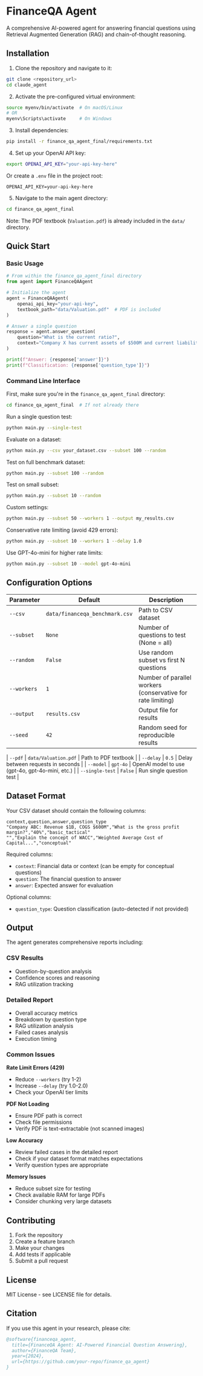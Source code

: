 # FinanceQA Agent

A comprehensive AI-powered agent for answering financial questions using Retrieval Augmented Generation (RAG) and chain-of-thought reasoning.

## Installation

1. Clone the repository and navigate to it:
```bash
git clone <repository_url>
cd claude_agent
```

2. Activate the pre-configured virtual environment:
```bash
source myenv/bin/activate  # On macOS/Linux
# OR
myenv\Scripts\activate     # On Windows
```

3. Install dependencies:
```bash
pip install -r finance_qa_agent_final/requirements.txt
```

4. Set up your OpenAI API key:
```bash
export OPENAI_API_KEY="your-api-key-here"
```
Or create a `.env` file in the project root:
```
OPENAI_API_KEY=your-api-key-here
```

5. Navigate to the main agent directory:
```bash
cd finance_qa_agent_final
```

Note: The PDF textbook (`Valuation.pdf`) is already included in the `data/` directory.

## Quick Start

### Basic Usage

```python
# From within the finance_qa_agent_final directory
from agent import FinanceQAAgent

# Initialize the agent
agent = FinanceQAAgent(
    openai_api_key="your-api-key",
    textbook_path="data/Valuation.pdf"  # PDF is included
)

# Answer a single question
response = agent.answer_question(
    question="What is the current ratio?",
    context="Company X has current assets of $500M and current liabilities of $300M"
)

print(f"Answer: {response['answer']}")
print(f"Classification: {response['question_type']}")
```

### Command Line Interface

First, make sure you're in the `finance_qa_agent_final` directory:
```bash
cd finance_qa_agent_final  # If not already there
```

Run a single question test:
```bash
python main.py --single-test
```

Evaluate on a dataset:
```bash
python main.py --csv your_dataset.csv --subset 100 --random
```

Test on full benchmark dataset:
```bash
python main.py --subset 100 --random
```

Test on small subset:
```bash
python main.py --subset 10 --random
```

Custom settings:
```bash
python main.py --subset 50 --workers 1 --output my_results.csv
```

Conservative rate limiting (avoid 429 errors):
```bash
python main.py --subset 10 --workers 1 --delay 1.0
```

Use GPT-4o-mini for higher rate limits:
```bash
python main.py --subset 10 --model gpt-4o-mini
```

## Configuration Options

| Parameter | Default | Description |
|-----------|---------|-------------|
| `--csv` | `data/financeqa_benchmark.csv` | Path to CSV dataset |
| `--subset` | `None` | Number of questions to test (None = all) |
| `--random` | `False` | Use random subset vs first N questions |
| `--workers` | `1` | Number of parallel workers (conservative for rate limiting) |
| `--output` | `results.csv` | Output file for results |
| `--seed` | `42` | Random seed for reproducible results |

| `--pdf` | `data/Valuation.pdf` | Path to PDF textbook |
| `--delay` | `0.5` | Delay between requests in seconds |
| `--model` | `gpt-4o` | OpenAI model to use (gpt-4o, gpt-4o-mini, etc.) |
| `--single-test` | `False` | Run single question test |

## Dataset Format

Your CSV dataset should contain the following columns:

```csv
context,question,answer,question_type
"Company ABC: Revenue $1B, COGS $600M","What is the gross profit margin?","40%","basic_tactical"
"","Explain the concept of WACC","Weighted Average Cost of Capital...","conceptual"
```

Required columns:
- `context`: Financial data or context (can be empty for conceptual questions)
- `question`: The financial question to answer
- `answer`: Expected answer for evaluation

Optional columns:
- `question_type`: Question classification (auto-detected if not provided)


## Output

The agent generates comprehensive reports including:

### CSV Results
- Question-by-question analysis
- Confidence scores and reasoning
- RAG utilization tracking

### Detailed Report
- Overall accuracy metrics
- Breakdown by question type
- RAG utilization analysis
- Failed cases analysis
- Execution timing

### Common Issues

**Rate Limit Errors (429)**
- Reduce `--workers` (try 1-2)
- Increase `--delay` (try 1.0-2.0)
- Check your OpenAI tier limits

**PDF Not Loading**
- Ensure PDF path is correct
- Check file permissions
- Verify PDF is text-extractable (not scanned images)

**Low Accuracy**
- Review failed cases in the detailed report
- Check if your dataset format matches expectations
- Verify question types are appropriate

**Memory Issues**
- Reduce subset size for testing
- Check available RAM for large PDFs
- Consider chunking very large datasets

## Contributing

1. Fork the repository
2. Create a feature branch
3. Make your changes
4. Add tests if applicable
5. Submit a pull request

## License

MIT License - see LICENSE file for details.

## Citation

If you use this agent in your research, please cite:

```bibtex
@software{financeqa_agent,
  title={FinanceQA Agent: AI-Powered Financial Question Answering},
  author={FinanceQA Team},
  year={2024},
  url={https://github.com/your-repo/finance_qa_agent}
}
```
